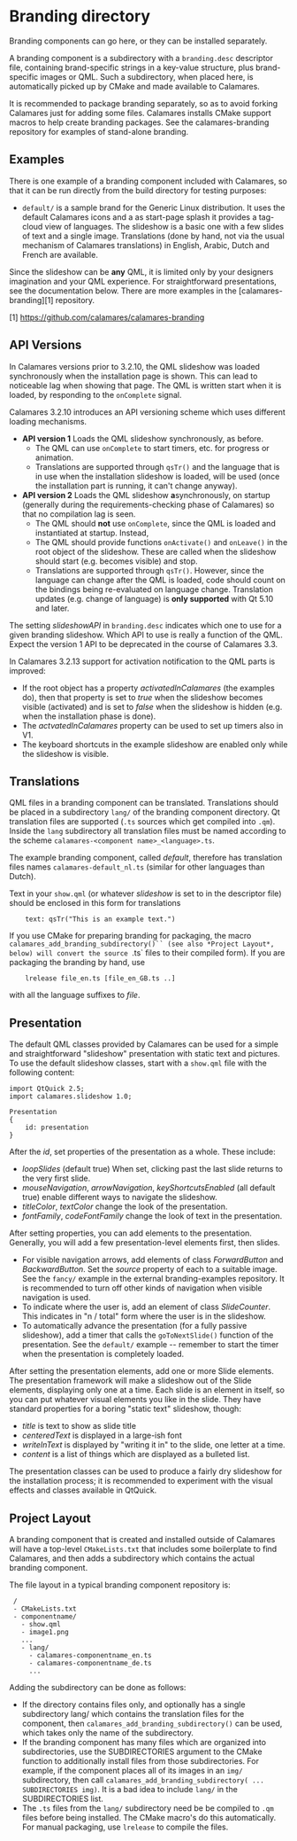 # Branding directory

<!-- SPDX-FileCopyrightText: 2014 Teo Mrnjavac <teo@kde.org>
     SPDX-FileCopyrightText: 2017 Adriaan de Groot <groot@kde.org>
     SPDX-License-Identifier: GPL-3.0-or-later
-->

Branding components can go here, or they can be installed separately.

A branding component is a subdirectory with a `branding.desc` descriptor
file, containing brand-specific strings in a key-value structure, plus
brand-specific images or QML. Such a subdirectory, when placed here, is
automatically picked up by CMake and made available to Calamares.

It is recommended to package branding separately, so as to avoid
forking Calamares just for adding some files. Calamares installs
CMake support macros to help create branding packages. See the
calamares-branding repository for examples of stand-alone branding.


## Examples

There is one example of a branding component included with Calamares,
so that it can be run directly from the build directory for testing purposes:

 - `default/` is a sample brand for the Generic Linux distribution. It uses
   the default Calamares icons and a as start-page splash it provides a
   tag-cloud view of languages. The slideshow is a basic one with a few
   slides of text and a single image. Translations (done by hand, not via
   the usual mechanism of Calamares translations) in English, Arabic, Dutch
   and French are available.

Since the slideshow can be **any** QML, it is limited only by your designers
imagination and your QML experience. For straightforward presentations,
see the documentation below. There are more examples in the [calamares-branding][1]
repository.

[1] https://github.com/calamares/calamares-branding


## API Versions

In Calamares versions prior to 3.2.10, the QML slideshow was loaded
synchronously when the installation page is shown. This can lead to
noticeable lag when showing that page. The QML is written start when
it is loaded, by responding to the `onComplete` signal.

Calamares 3.2.10 introduces an API versioning scheme which uses different
loading mechanisms.

 - **API version 1** Loads the QML slideshow synchronously, as before.
   - The QML can use `onComplete` to start timers, etc. for progress
     or animation.
   - Translations are supported through `qsTr()` and the language that is
     in use when the installation slideshow is loaded, will be used
     (once the installation part is running, it can't change anyway).
 - **API version 2** Loads the QML slideshow **a**synchronously, on
   startup (generally during the requirements-checking phase of Calamares)
   so that no compilation lag is seen.
   - The QML should **not** use `onComplete`, since the QML is loaded and
     instantiated at startup. Instead,
   - The QML should provide functions `onActivate()` and `onLeave()` in the
     root object of the slideshow. These are called when the slideshow
     should start (e.g. becomes visible) and stop.
   - Translations are supported through `qsTr()`. However, since the language
     can change after the QML is loaded, code should count on the bindings
     being re-evaluated on language change. Translation updates (e.g. change
     of language) is **only supported** with Qt 5.10 and later.

The setting *slideshowAPI* in `branding.desc` indicates which one to use
for a given branding slideshow. Which API to use is really a function of
the QML. Expect the version 1 API to be deprecated in the course of Calamares 3.3.

In Calamares 3.2.13 support for activation notification to the QML
parts is improved:
 - If the root object has a property *activatedInCalamares* (the examples do),
   then that property is set to *true* when the slideshow becomes visible
   (activated) and is set to *false* when the slideshow is hidden (e.g.
   when the installation phase is done).
 - The *actvatedInCalamares* property can be used to set up timers also in V1.
 - The keyboard shortcuts in the example slideshow are enabled only while
   the slideshow is visible.


## Translations

QML files in a branding component can be translated. Translations should
be placed in a subdirectory `lang/` of the branding component directory.
Qt translation files are supported (`.ts` sources which get compiled into
`.qm`). Inside the `lang` subdirectory all translation files must be named
according to the scheme `calamares-<component name>_<language>.ts`.

The example branding component, called *default*, therefore has translation
files names `calamares-default_nl.ts` (similar for other languages than Dutch).

Text in your `show.qml` (or whatever *slideshow* is set to in the descriptor
file) should be enclosed in this form for translations

```
    text: qsTr("This is an example text.")
```

If you use CMake for preparing branding for packaging, the macro
`calamares_add_branding_subdirectory()`` (see also *Project Layout*,
below) will convert the source `.ts` files to their compiled form).
If you are packaging the branding by hand, use
```
    lrelease file_en.ts [file_en_GB.ts ..]
```
with all the language suffixes to *file*.


## Presentation

The default QML classes provided by Calamares can be used for a simple
and straightforward "slideshow" presentation with static text and
pictures. To use the default slideshow classes, start with a `show.qml`
file with the following content:

```
import QtQuick 2.5;
import calamares.slideshow 1.0;

Presentation
{
    id: presentation
}
```

After the *id*, set properties of the presentation as a whole. These include:
 - *loopSlides* (default true) When set, clicking past the last slide
   returns to the very first slide.
 - *mouseNavigation*, *arrowNavigation*, *keyShortcutsEnabled* (all default
   true) enable different ways to navigate the slideshow.
 - *titleColor*, *textColor* change the look of the presentation.
 - *fontFamily*, *codeFontFamily* change the look of text in the presentation.

After setting properties, you can add elements to the presentation.
Generally, you will add a few presentation-level elements first,
then slides.
 - For visible navigation arrows, add elements of class *ForwardButton* and
   *BackwardButton*. Set the *source* property of each to a suitable
   image. See the `fancy/` example in the external branding-examples
   repository. It is recommended to turn off other
   kinds of navigation when visible navigation is used.
 - To indicate where the user is, add an element of class *SlideCounter*.
   This indicates in "n / total" form where the user is in the slideshow.
 - To automatically advance the presentation (for a fully passive slideshow),
   add a timer that calls the `goToNextSlide()` function of the presentation.
   See the `default/` example -- remember to start the timer when the
   presentation is completely loaded.

After setting the presentation elements, add one or more Slide elements.
The presentation framework will make a slideshow out of the Slide
elements, displaying only one at a time. Each slide is an element in itself,
so you can put whatever visual elements you like in the slide. They have
standard properties for a boring "static text" slideshow, though:
 - *title* is text to show as slide title
 - *centeredText* is displayed in a large-ish font
 - *writeInText* is displayed by "writing it in" to the slide,
   one letter at a time.
 - *content* is a list of things which are displayed as a bulleted list.

The presentation classes can be used to produce a fairly dry slideshow
for the installation process; it is recommended to experiment with the
visual effects and classes available in QtQuick.


## Project Layout

A branding component that is created and installed outside of Calamares
will have a top-level `CMakeLists.txt` that includes some boilerplate
to find Calamares, and then adds a subdirectory which contains the
actual branding component.

The file layout in a typical branding component repository is:

```
 /
 - CMakeLists.txt
 - componentname/
   - show.qml
   - image1.png
   ...
   - lang/
     - calamares-componentname_en.ts
     - calamares-componentname_de.ts
     ...
```

Adding the subdirectory can be done as follows:

 - If the directory contains files only, and optionally has a single
   subdirectory lang/ which contains the translation files for the
   component, then `calamares_add_branding_subdirectory()` can be
   used, which takes only the name of the subdirectory.
 - If the branding component has many files which are organized into
   subdirectories, use the SUBDIRECTORIES argument to the CMake function
   to additionally install files from those subdirectories. For example,
   if the component places all of its images in an `img/` subdirectory,
   then call `calamares_add_branding_subdirectory( ... SUBDIRECTORIES img)`.
   It is a bad idea to include `lang/` in the SUBDIRECTORIES list.
 - The `.ts` files from the `lang/` subdirectory need be be compiled
   to `.qm` files before being installed. The CMake macro's do this
   automatically. For manual packaging, use `lrelease` to compile
   the files.
